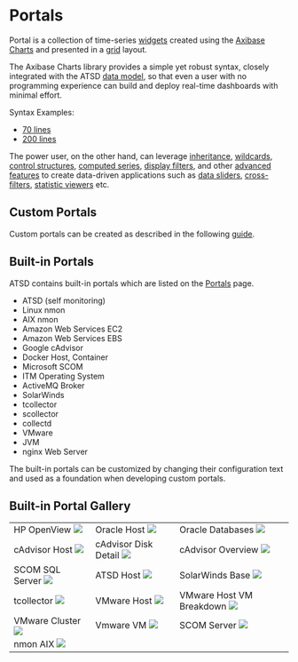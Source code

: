 # Portals

Portal is a collection of time-series [widgets](https://axibase.com/products/axibase-time-series-database/visualization/widgets/) created using the [Axibase Charts](https://github.com/axibase/charts#axibase-charts) and presented in a [grid](portal-settings.md#layout) layout.

The Axibase Charts library provides a simple yet robust syntax, closely integrated with the ATSD [data model](../schema.md), so that even a user with no programming experience can build and deploy real-time dashboards with minimal effort.

Syntax Examples:

* [70 lines](https://apps.axibase.com/chartlab/3230deb6/8/)
* [200 lines](https://apps.axibase.com/chartlab/2ef08f32)

The power user, on the other hand, can leverage [inheritance](https://axibase.com/products/axibase-time-series-database/visualization/widgets/inheritance), [wildcards](https://axibase.com/products/axibase-time-series-database/visualization/widgets/wildcards/), [control structures](https://axibase.com/products/axibase-time-series-database/visualization/widgets/control-structures), [computed series](https://axibase.com/products/axibase-time-series-database/visualization/widgets/computed-metrics), [display filters](https://axibase.com/products/axibase-time-series-database/visualization/widgets/display-filters), and other [advanced features](https://axibase.com/products/axibase-time-series-database/visualization/) to create data-driven applications such as [data sliders](https://apps.axibase.com/slider/energinet-2017/?slide=1), [cross-filters](https://apps.axibase.com/cross-filter/?table=Linux%20Performance), [statistic viewers](https://apps.axibase.com/chartlab/cde99874/2/#fullscreen) etc.

## Custom Portals

Custom portals can be created as described in the following [guide](portals-overview.md#create-portal).

## Built-in Portals

ATSD contains built-in portals which are listed on the [Portals](portals-overview.md#portals-page) page.

* ATSD (self monitoring)
* Linux nmon
* AIX nmon
* Amazon Web Services EC2
* Amazon Web Services EBS
* Google cAdvisor
* Docker Host, Container
* Microsoft SCOM
* ITM Operating System
* ActiveMQ Broker
* SolarWinds
* tcollector
* scollector
* collectd
* VMware
* JVM
* nginx Web Server

The built-in portals can be customized by changing their configuration text and used as a foundation when developing custom portals.

## Built-in Portal Gallery

|  |  |  |
| --- | --- | --- |
| HP OpenView ![](resources/ovpm_portal_linux-705x560.png) | Oracle Host ![](./resources/oracle_host_portal-705x541.png) | Oracle Databases ![](./resources/oracle_databases_poral3-705x596.png) |
| cAdvisor Host ![](resources/cadvisor_host_portal3-705x559.png) | cAdvisor Disk Detail ![](./resources/cadvisor_disk_detail_portal2-705x562.png) | cAdvisor Overview ![](./resources/cadvisor_overview_portal-705x505.png) |
| SCOM SQL Server ![](resources/scom_sql_server_portal-705x451.png) | ATSD Host ![](./resources/fresh_atsd_portal21-705x435.png) | SolarWinds Base ![](./resources/solarwinds_base_portal_31-705x487.png) |
| tcollector ![](resources/tcollector-portal1-705x472.png) | VMware Host ![](./resources/vmware_host_portal-705x473.png) | VMware Host VM Breakdown ![](./resources/vmware_hostvm_breakdown_portal-705x473.png) |
| VMware Cluster ![](resources/vmware_cluster_portal-705x475.png) | Vmware VM ![](./resources/vmware_vm_portal-705x476.png) | SCOM Server ![](./resources/scom_server_portal-705x452.png)
| nmon AIX ![](./resources/nmon-aix-portal-1000-705x360.png) |
